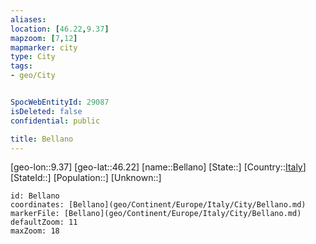 ```yaml
---
aliases: 
location: [46.22,9.37]
mapzoom: [7,12] 
mapmarker: city 
type: City
tags:
- geo/City


SpocWebEntityId: 29087
isDeleted: false
confidential: public

title: Bellano
---
```

[geo-lon::9.37]
[geo-lat::46.22]
[name::Bellano]
[State::]
[Country::[Italy](geo/Continent/Europe/Italy.md)]
[StateId::]
[Population::]
[Unknown::]


```leaflet
id: Bellano
coordinates: [Bellano](geo/Continent/Europe/Italy/City/Bellano.md)
markerFile: [Bellano](geo/Continent/Europe/Italy/City/Bellano.md)
defaultZoom: 11 
maxZoom: 18
```


